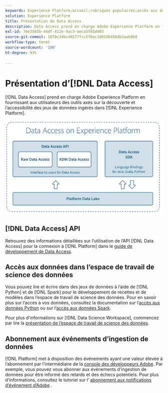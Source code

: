 ```yaml
---
keywords: Experience Platform;accueil;rubriques populaires;accès aux données;sdk python;sdk spark;api data access
solution: Experience Platform
title: Présentation de Data Access
description: Data Access prend en charge Adobe Experience Platform en fournissant aux utilisateurs des outils axés sur la découverte et lʼaccessibilité des jeux de données Platform ingérés.
exl-id: 76e3585b-44df-412e-9ac3-aeca5f85d403
source-git-commit: 1070c34bcd4577fcc5f0ac160196450db3aab9b0
workflow-type: tm+mt
source-wordcount: '180'
ht-degree: 93%

---
```


# Présentation d’[!DNL Data Access]

[!DNL Data Access] prend en charge Adobe Experience Platform en fournissant aux utilisateurs des outils axés sur la découverte et lʼaccessibilité des jeux de données ingérés dans [!DNL Experience Platform].

![Data Access sur Experience Platform](images/Data_Access_Experience_Platform.png)

## [!DNL Data Access] API

Retrouvez des informations détaillées sur lʼutilisation de lʼAPI [!DNL Data Access] pour la connexion à [!DNL Platform] dans le [guide de développement de Data Access](api.md).

## Accès aux données dans l’espace de travail de science des données

Vous pouvez lire et écrire dans des jeux de données à lʼaide de [!DNL Python] et de [!DNL Spark] pour le développement de recettes et de modèles dans l’espace de travail de science des données. Pour en savoir plus sur lʼaccès à vos données, consultez la documentation sur lʼ[accès aux données Python](../data-science-workspace/authoring/python.md) ou sur lʼ[accès aux données Spark](../data-science-workspace/authoring/spark.md).

Pour plus dʼinformations sur [!DNL Data Science Workspace], commencez par lire la [présentation de l’espace de travail de science des données](../data-science-workspace/home.md).

## Abonnement aux événements d’ingestion de données

[!DNL Platform] met à disposition des événements ayant une valeur élevée à lʼabonnement par lʼintermédiaire de la [console des développeurs Adobe](https://www.adobe.com/go/devs_console_ui). Par exemple, vous pouvez vous abonner aux événements d’ingestion de données pour être informé des retards et des échecs potentiels. Pour plus d’informations, consultez le tutoriel sur l’ [abonnement aux notifications d’événement d’Adobe](../observability/alerts/subscribe.md) .

